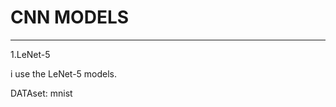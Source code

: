 # CNN MODELS
-------------------------------------
1.LeNet-5

i use the LeNet-5 models.

DATAset:   mnist
